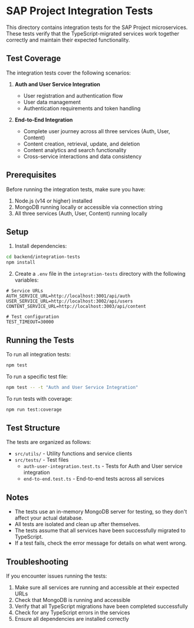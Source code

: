 # SAP Project Integration Tests

This directory contains integration tests for the SAP Project microservices. These tests verify that the TypeScript-migrated services work together correctly and maintain their expected functionality.

## Test Coverage

The integration tests cover the following scenarios:

1. **Auth and User Service Integration**
   - User registration and authentication flow
   - User data management
   - Authentication requirements and token handling

2. **End-to-End Integration**
   - Complete user journey across all three services (Auth, User, Content)
   - Content creation, retrieval, update, and deletion
   - Content analytics and search functionality
   - Cross-service interactions and data consistency

## Prerequisites

Before running the integration tests, make sure you have:

1. Node.js (v14 or higher) installed
2. MongoDB running locally or accessible via connection string
3. All three services (Auth, User, Content) running locally

## Setup

1. Install dependencies:

```bash
cd backend/integration-tests
npm install
```

2. Create a `.env` file in the `integration-tests` directory with the following variables:

```env
# Service URLs
AUTH_SERVICE_URL=http://localhost:3001/api/auth
USER_SERVICE_URL=http://localhost:3002/api/users
CONTENT_SERVICE_URL=http://localhost:3003/api/content

# Test configuration
TEST_TIMEOUT=30000
```

## Running the Tests

To run all integration tests:

```bash
npm test
```

To run a specific test file:

```bash
npm test -- -t "Auth and User Service Integration"
```

To run tests with coverage:

```bash
npm run test:coverage
```

## Test Structure

The tests are organized as follows:

- `src/utils/` - Utility functions and service clients
- `src/tests/` - Test files
  - `auth-user-integration.test.ts` - Tests for Auth and User service integration
  - `end-to-end.test.ts` - End-to-end tests across all services

## Notes

- The tests use an in-memory MongoDB server for testing, so they don't affect your actual database.
- All tests are isolated and clean up after themselves.
- The tests assume that all services have been successfully migrated to TypeScript.
- If a test fails, check the error message for details on what went wrong.

## Troubleshooting

If you encounter issues running the tests:

1. Make sure all services are running and accessible at their expected URLs
2. Check that MongoDB is running and accessible
3. Verify that all TypeScript migrations have been completed successfully
4. Check for any TypeScript errors in the services
5. Ensure all dependencies are installed correctly
